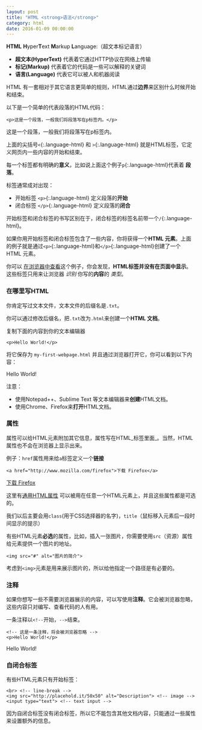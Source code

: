 ```yaml
---
layout: post
title: "HTML <strong>语法</strong>"
category: html
date: 2016-01-09 00:00:00
---
```


**HTML**  **H**yper**T**ext **M**arkup **L**anguage:（超文本标记语言）

* **超文本(HyperText)**  代表着它通过HTTP协议在网络上传输
* **标记(Markup)** 代表着它的代码是一些可以解释的关键词
* **语言(Language)** 代表它可以被人和机器阅读

HTML 有一套相对于其它语言更简单的规则，HTML通过**边界**来区别什么时候开始和结束。


以下是一个简单的代表段落的HTML代码：

```
<p>这是一个段落，一般我们将段落写在p标签内。</p>
```

<div class="result"><p>这是一个段落，一般我们将段落写在p标签内。</p></div>

上面的尖括号`<`{:.language-html} 和 `>`{:.language-html} 就是HTML标签，它定义网页内一些内容的开始和结束。

每一个标签都有明确的**意义**，比如说上面这个例子`p`{:.language-html}代表着 **段落**。


标签通常成对出现：

* 开始标签 `<p>`{:.language-html} 定义段落的**开始**
* 闭合标签 `</p>`{:.language-html} 定义段落的**闭合**

开始标签和闭合标签的书写区别在于，闭合标签的标签名前带一个`/`{:.language-html}。

如果你用开始标签和闭合标签包含了一些内容，你将获得一个**HTML 元素**。上面的例子就是通过`<p>`{:.language-html}和`</p>`{:.language-html}创建了一个HTML 元素。

你可以 [在浏览器中查看](/html/sample-paragraph.html)这个例子，你会发现，**HTML标签并没有在页面中显示**。这些标签只用来让浏览器 _识别_ 你写的**内容**的 _类型_。

### 在哪里写HTML

你肯定写过文本文件，文本文件的后缀名是`.txt`。

你可以通过修改后缀名，把`.txt`改为`.html`来创建一个**HTML 文档**。

复制下面的内容到你的文本编辑器

```
<p>Hello World!</p>
```

将它保存为 `my-first-webpage.html` 并且通过浏览器打开它，你可以看到以下内容：

<div class="result"><p>Hello World!</p></div>

注意：
* 使用Notepad++、Sublime Text 等文本编辑器来**创建**HTML文档。
* 使用Chrome、Firefox来**打开**HTML文档。

### 属性


属性可以给HTML元素附加其它信息，属性写在HTML_标签里面_。当然，HTML属性也不会在浏览器上显示出来。


例子：`href`属性用来给`a`标签定义一个**链接**

```
<a href="http://www.mozilla.com/firefox">下载 Firefox</a>
```

<div class="result"><a href="http://www.mozilla.com/firefox">下载 Firefox</a></div>


这里有[通用HTML属性](https://developer.mozilla.org/en-US/docs/Web/HTML/Global_attributes) 可以被用在任意一个HTML元素上，并且这些属性都是可选的。


我们以后主要会用`class`(用于CSS选择器的名字)，`title`（鼠标移入元素后一段时间显示的提示）

有些HTML元素**必选**的属性，比如，插入一张图片，你需要使用`src`（资源）属性给元素提供一个图片的地址。


```
<img src="#" alt="图片的简介">
```

考虑到`<img>`元素是用来展示图片的，所以给他指定一个路径是有必要的。




### 注释

如果你想写一些不需要浏览器展示的内容，可以写使用**注释**。它会被浏览器忽略，这些内容只对编写、查看代码的人有用。


一条注释以`<!--`开始，`-->`结束。

```
<!-- 这是一条注释，将会被浏览器忽略 -->
<p>Hello World!</p>
```


<div class="result"><p>Hello World!</p></div>

### 自闭合标签

有些HTML元素只有开始标签：

```
<br> <!-- line-break -->
<img src="http://placehold.it/50x50" alt="Description"> <!-- image -->
<input type="text"> <!-- text input -->
```

因为自闭合标签没有闭合标签，所以它不能包含其他文档内容，只能通过一些属性来设置额外的信息。
